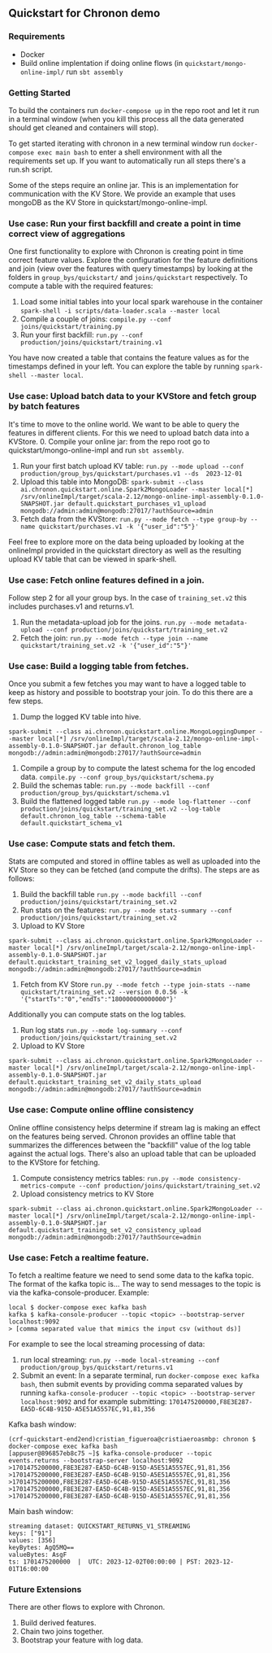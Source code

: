## Quickstart for Chronon demo


### Requirements

- Docker
- Build online implentation if doing online flows (in `quickstart/mongo-online-impl/` run `sbt assembly`

### Getting Started

To build the containers run `docker-compose up` in the repo root and let it run in a terminal window (when you kill this process all the data generated should get cleaned and containers will stop).

To get started iterating with chronon in a new terminal window run `docker-compose exec main bash` to enter a shell environment with all the
requirements set up. If you want to automatically run all steps there's a run.sh script.

Some of the steps require an online jar. This is an implementation for communication with the KV Store. We provide an
example that uses mongoDB as the KV Store in quickstart/mongo-online-impl.


### Use case: Run your first backfill and create a point in time correct view of aggregations

One first functionality to explore with Chronon is creating point in time correct feature values. Explore the
configuration for the feature definitions and join (view over the features with query timestamps) by looking at the
folders in `group_bys/quickstart/` and `joins/quickstart` respectively. To compute a table with the required features:
1. Load some initial tables into your local spark warehouse in the container `spark-shell -i scripts/data-loader.scala
   --master local`
2. Compile a couple of joins: `compile.py --conf joins/quickstart/training.py`
3. Run your first backfill: `run.py --conf production/joins/quickstart/training.v1`

You have now created a table that contains the feature values as for the timestamps defined in your left.
You can explore the table by running `spark-shell --master local`.

### Use case: Upload batch data to your KVStore and fetch group by batch features

It's time to move to the online world. We want to be able to query the features in different clients. For this we need
to upload batch data into a KVStore.
0. Compile your online jar: from the repo root go to quickstart/mongo-online-impl and run `sbt assembly`.
1. Run your first batch upload KV table: `run.py --mode upload --conf production/group_bys/quickstart/purchases.v1 --ds  2023-12-01`
2. Upload this table into MongoDB: `spark-submit --class ai.chronon.quickstart.online.Spark2MongoLoader --master local[*] /srv/onlineImpl/target/scala-2.12/mongo-online-impl-assembly-0.1.0-SNAPSHOT.jar default.quickstart_purchases_v1_upload mongodb://admin:admin@mongodb:27017/?authSource=admin`
3. Fetch data from the KVStore: `run.py --mode fetch --type group-by --name quickstart/purchases.v1 -k '{"user_id":"5"}'`

Feel free to explore more on the data being uploaded by looking at the onlineImpl provided in the quickstart directory
as well as the resulting upload KV table that can be viewed in spark-shell.

### Use case: Fetch online features defined in a join.

Follow step 2 for all your group bys. In the case of `training_set.v2` this includes purchases.v1 and returns.v1.

1. Run the metadata-upload job for the joins. `run.py --mode metadata-upload --conf production/joins/quickstart/training_set.v2`
2. Fetch the join: `run.py --mode fetch --type join --name quickstart/training_set.v2 -k '{"user_id":"5"}'`


### Use case: Build a logging table from fetches.

Once you submit a few fetches you may want to have a logged table to keep as history and possible to bootstrap your
join. To do this there are a few steps.

1. Dump the logged KV table into hive.
```
spark-submit --class ai.chronon.quickstart.online.MongoLoggingDumper --master local[*] /srv/onlineImpl/target/scala-2.12/mongo-online-impl-assembly-0.1.0-SNAPSHOT.jar default.chronon_log_table mongodb://admin:admin@mongodb:27017/?authSource=admin
```
1. Compile a group by to compute the latest schema for the log encoded data. `compile.py --conf group_bys/quickstart/schema.py`
1. Build the schemas table: `run.py --mode backfill --conf production/group_bys/quickstart/schema.v1`
1. Build the flattened logged table `run.py --mode log-flattener --conf production/joins/quickstart/training_set.v2 --log-table default.chronon_log_table --schema-table default.quickstart_schema_v1`

### Use case: Compute stats and fetch them.

Stats are computed and stored in offline tables as well as uploaded into the KV Store so they can be fetched (and
compute the drifts). The steps are as follows:
1. Build the backfill table `run.py --mode backfill --conf production/joins/quickstart/training_set.v2`
1. Run stats on the features: `run.py --mode stats-summary --conf production/joins/quickstart/training_set.v2`
1. Upload to KV Store
```
spark-submit --class ai.chronon.quickstart.online.Spark2MongoLoader --master local[*] /srv/onlineImpl/target/scala-2.12/mongo-online-impl-assembly-0.1.0-SNAPSHOT.jar default.quickstart_training_set_v2_logged_daily_stats_upload mongodb://admin:admin@mongodb:27017/?authSource=admin
```
1. Fetch from KV Store `run.py --mode fetch --type join-stats --name quickstart/training_set.v2 --version 0.0.56 -k '{"startTs":"0","endTs":"180000000000000"}'`

Additionally you can compute stats on the log tables.
1. Run log stats `run.py --mode log-summary --conf production/joins/quickstart/training_set.v2`
1. Upload to KV Store
```
spark-submit --class ai.chronon.quickstart.online.Spark2MongoLoader --master local[*] /srv/onlineImpl/target/scala-2.12/mongo-online-impl-assembly-0.1.0-SNAPSHOT.jar default.quickstart_training_set_v2_daily_stats_upload mongodb://admin:admin@mongodb:27017/?authSource=admin
```

### Use case: Compute online offline consistency

Online offline consistency helps determine if stream lag is making an effect on the features being served. Chronon
provides an offline table that summarizes the differences between the "backfill" value of the log table against the
actual logs. There's also an upload table that can be uploaded to the KVStore for fetching.
1. Compute consistency metrics tables:
`run.py --mode consistency-metrics-compute --conf production/joins/quickstart/training_set.v2`
1. Upload consistency metrics to KV Store
```
spark-submit --class ai.chronon.quickstart.online.Spark2MongoLoader --master local[*] /srv/onlineImpl/target/scala-2.12/mongo-online-impl-assembly-0.1.0-SNAPSHOT.jar default.quickstart_training_set_v2_consistency_upload mongodb://admin:admin@mongodb:27017/?authSource=admin
```

### Use case: Fetch a realtime feature.

To fetch a realtime feature we need to send some data to the kafka topic. The format of the kafka topic is...
The way to send messages to the topic is via the kafka-console-producer. Example:
```
local $ docker-compose exec kafka bash
kafka $ kafka-console-producer --topic <topic> --bootstrap-server localhost:9092
> [comma separated value that mimics the input csv (without ds)]
```

For example to see the local streaming processing of data:

1. run local streaming: `run.py --mode local-streaming --conf production/group_bys/quickstart/returns.v1`
1. Submit an event: In a separate terminal, run `docker-compose exec kafka bash`, then submit events by providing comma
   separated values by running `kafka-console-producer --topic <topic> --bootstrap-server localhost:9092` and for
   example submitting: `1701475200000,F8E3E287-EA5D-6C4B-915D-A5E51A5557EC,91,81,356`

Kafka bash window:
```
(crf-quickstart-end2end)cristian_figueroa@cristiaeroasmbp: chronon $ docker-compose exec kafka bash
[appuser@896857eb8c75 ~]$ kafka-console-producer --topic events.returns --bootstrap-server localhost:9092
>1701475200000,F8E3E287-EA5D-6C4B-915D-A5E51A5557EC,91,81,356
>1701475200000,F8E3E287-EA5D-6C4B-915D-A5E51A5557EC,91,81,356
>1701475200000,F8E3E287-EA5D-6C4B-915D-A5E51A5557EC,91,81,356
>1701475200000,F8E3E287-EA5D-6C4B-915D-A5E51A5557EC,91,81,356
>1701475200000,F8E3E287-EA5D-6C4B-915D-A5E51A5557EC,91,81,356
```

Main bash window:
```
streaming dataset: QUICKSTART_RETURNS_V1_STREAMING
keys: ["91"]
values: [356]
keyBytes: AgQ5MQ==
valueBytes: AsgF
ts: 1701475200000  |  UTC: 2023-12-02T00:00:00 | PST: 2023-12-01T16:00:00
```

### Future Extensions

There are other flows to explore with Chronon.

1. Build derived features.
1. Chain two joins together.
1. Bootstrap your feature with log data.
